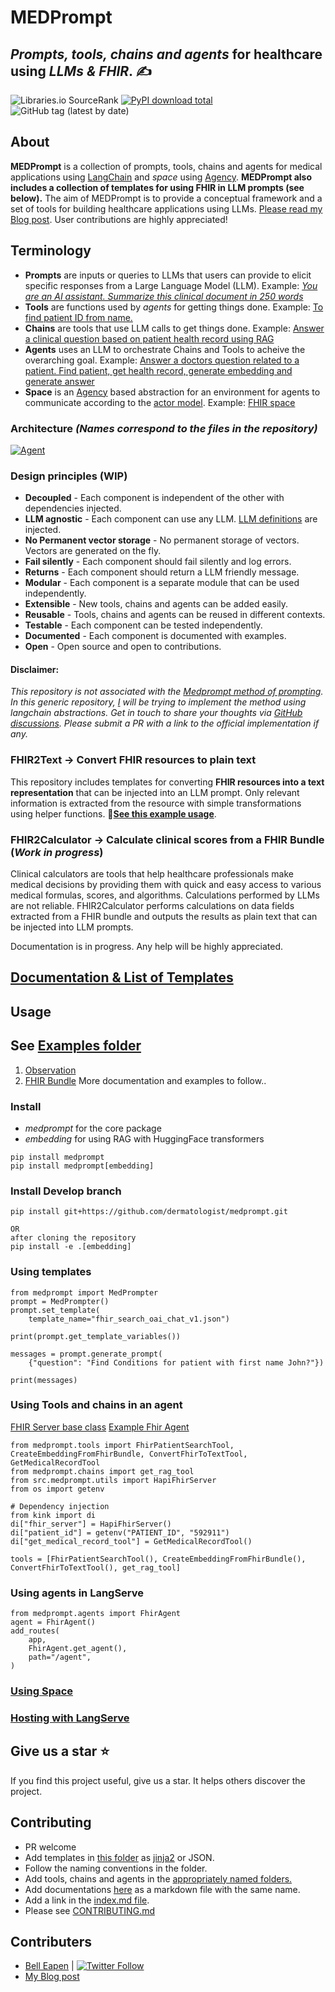 # MEDPrompt
## *Prompts, tools, chains and agents* for healthcare using *LLMs & FHIR*.  ✍️
![Libraries.io SourceRank](https://img.shields.io/librariesio/sourcerank/pypi/medprompt)
[![PyPI download total](https://img.shields.io/pypi/dm/medprompt.svg)](https://pypi.python.org/pypi/medprompt/)
![GitHub tag (latest by date)](https://img.shields.io/github/v/tag/dermatologist/medprompt)

## About
**MEDPrompt** is a collection of prompts, tools, chains  and agents for medical applications using [LangChain](https://www.langchain.com/) and *space* using [Agency](https://github.com/operand/agency). **MEDPrompt also includes a collection of templates for using FHIR in LLM prompts (see below).** The aim of MEDPrompt is to provide a conceptual framework and a set of tools for building healthcare applications using LLMs. [Please read my Blog post](https://nuchange.ca/2023/12/medprompt-how-to-architect-llm-solutions-for-healthcare.html). User contributions are highly appreciated!

## Terminology
* **Prompts** are inputs or queries to LLMs that users can provide to elicit specific responses from a Large Language Model (LLM). Example: [*You are an AI assistant. Summarize this clinical document in 250 words*](src/medprompt/templates/summary_v1.jinja)
* **Tools** are functions used by *agents* for getting things done. Example: [To find patient ID from name.](src/medprompt/tools/find_patient.py)
* **Chains** are tools that use LLM calls to get things done. Example: [Answer a clinical question based on patient health record using RAG](src/medprompt/chains/rag_chain.py)
* **Agents** uses an LLM to orchestrate Chains and Tools to acheive the overarching goal. Example: [Answer a doctors question related to a patient. Find patient, get health record, generate embedding and generate answer](src/medprompt/agents/fhir_agent.py)
* **Space** is an [Agency](https://github.com/operand/agency) based abstraction for an environment for agents to communicate according to the [actor model](https://en.wikipedia.org/wiki/Actor_model). Example: [FHIR space](examples/example_space_gradio.py)

### Architecture *(Names correspond to the files in the repository)*
[![Agent](https://github.com/dermatologist/medprompt/blob/develop/notes/agent.drawio.svg)](https://github.com/dermatologist/medprompt/blob/develop/notes/agent.drawio.svg)

### Design principles (WIP)
* **Decoupled** - Each component is independent of the other with dependencies injected.
* **LLM agnostic** - Each component can use any LLM. [LLM definitions](src/medprompt/templates/text_bison_001_model_v1.txt) are injected.
* **No Permanent vector storage** - No permanent storage of vectors. Vectors are generated on the fly.
* **Fail silently** - Each component should fail silently and log errors.
* **Returns** - Each component should return a LLM friendly message.
* **Modular** - Each component is a separate module that can be used independently.
* **Extensible** - New tools, chains and agents can be added easily.
* **Reusable** - Tools, chains and agents can be reused in different contexts.
* **Testable** - Each component can be tested independently.
* **Documented** - Each component is documented with examples.
* **Open** - Open source and open to contributions.

#### Disclaimer:
*This repository is not associated with the [Medprompt method of prompting](https://arxiv.org/pdf/2311.16452.pdf). In this generic repository, [I](https://nuchange.ca) will be trying to implement the method using langchain abstractions. Get in touch to share your thoughts via [GitHub discussions](https://github.com/dermatologist/medprompt/discussions). Please submit a PR with a link to the official implementation if any.*

### FHIR2Text -> Convert FHIR resources to plain text
This repository includes templates for converting **FHIR resources into a text representation** that can be injected into an LLM prompt. Only relevant information is extracted from the resource with simple transformations using helper functions. 🚒[**See this example usage**](/tests/test_fhir_observation_v1.py).

### FHIR2Calculator -> Calculate clinical scores from a FHIR Bundle (*Work in progress*)
Clinical calculators are tools that help healthcare professionals make medical decisions by providing them with quick and easy access to various medical formulas, scores, and algorithms. Calculations performed by LLMs are not reliable. FHIR2Calculator performs calculations on data fields extracted from a FHIR bundle and outputs the results as plain text that can be injected into LLM prompts.

Documentation is in progress. Any help will be highly appreciated.
## [Documentation & List of Templates](https://dermatologist.github.io/medprompt/)

## Usage

## See [Examples folder](/examples)
1. [Observation](/examples/fhirToText.ipynb)
2. [FHIR Bundle](/examples/fhirBundle.ipynb)
More documentation and examples to follow..

### Install
* *medprompt* for the core package
* *embedding* for using RAG with HuggingFace transformers

```
pip install medprompt
pip install medprompt[embedding]
```

### Install Develop branch

```
pip install git+https://github.com/dermatologist/medprompt.git

OR
after cloning the repository
pip install -e .[embedding]
```

### Using templates
```
from medprompt import MedPrompter
prompt = MedPrompter()
prompt.set_template(
    template_name="fhir_search_oai_chat_v1.json")

print(prompt.get_template_variables())

messages = prompt.generate_prompt(
    {"question": "Find Conditions for patient with first name John?"})

print(messages)
```

### Using Tools and chains in an agent

[FHIR Server base class](src/medprompt/utils/fhir_server.py)
[Example Fhir Agent](src/medprompt/agents/fhir_agent.py)

```
from medprompt.tools import FhirPatientSearchTool, CreateEmbeddingFromFhirBundle, ConvertFhirToTextTool, GetMedicalRecordTool
from medprompt.chains import get_rag_tool
from src.medprompt.utils import HapiFhirServer
from os import getenv

# Dependency injection
from kink import di
di["fhir_server"] = HapiFhirServer()
di["patient_id"] = getenv("PATIENT_ID", "592911")
di["get_medical_record_tool"] = GetMedicalRecordTool()

tools = [FhirPatientSearchTool(), CreateEmbeddingFromFhirBundle(), ConvertFhirToTextTool(), get_rag_tool]
```

### Using agents in LangServe
```
from medprompt.agents import FhirAgent
agent = FhirAgent()
add_routes(
    app,
    FhirAgent.get_agent(),
    path="/agent",
)
```

### [Using Space](examples/example_space_gradio.py)

### [Hosting with LangServe](/t_install.py)

## Give us a star ⭐️
If you find this project useful, give us a star. It helps others discover the project.

## Contributing
* PR welcome
* Add templates in [this folder](src/medprompt/templates/) as [jinja2](https://jinja.palletsprojects.com/en/3.1.x/) or JSON.
* Follow the naming conventions in the folder.
* Add tools, chains and agents in the [appropriately named folders.](src/medprompt/)
* Add documentations [here](info/) as a markdown file with the same name.
* Add a link in the [index.md file](info/index.md).
* Please see [CONTRIBUTING.md](/CONTRIBUTING.md)

## Contributers
* [Bell Eapen](https://nuchange.ca) | [![Twitter Follow](https://img.shields.io/twitter/follow/beapen?style=social)](https://twitter.com/beapen)
* [My Blog post](https://nuchange.ca/2023/12/medprompt-how-to-architect-llm-solutions-for-healthcare.html)